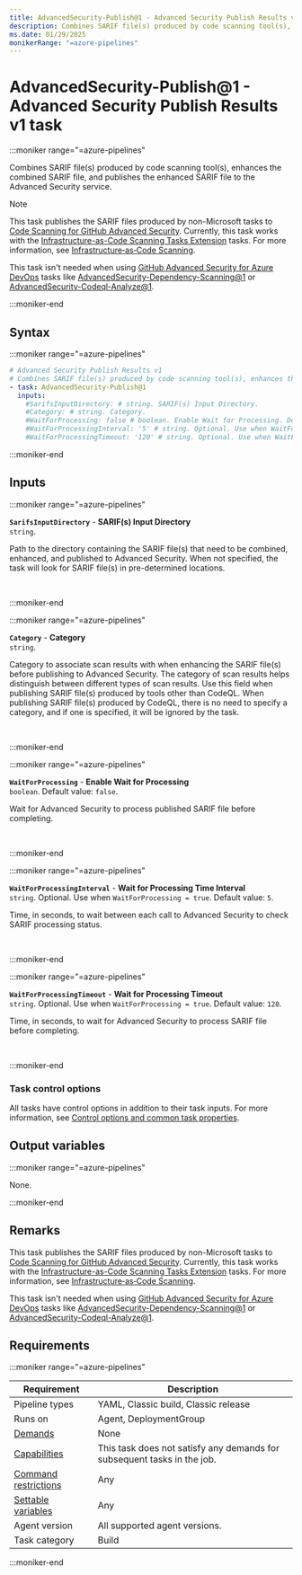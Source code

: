 ```yaml
---
title: AdvancedSecurity-Publish@1 - Advanced Security Publish Results v1 task
description: Combines SARIF file(s) produced by code scanning tool(s), enhances the combined SARIF file, and publishes the enhanced SARIF file to the Advanced Security service.
ms.date: 01/29/2025
monikerRange: "=azure-pipelines"
---
```


# AdvancedSecurity-Publish@1 - Advanced Security Publish Results v1 task

<!-- :::description::: -->
:::moniker range="=azure-pipelines"

<!-- :::editable-content name="description"::: -->
Combines SARIF file(s) produced by code scanning tool(s), enhances the combined SARIF file, and publishes the enhanced SARIF file to the Advanced Security service.

> [!NOTE]
> This task publishes the SARIF files produced by non-Microsoft tasks to [Code Scanning for GitHub Advanced Security](/azure/devops/repos/security/github-advanced-security-code-scanning). Currently, this task works with the [Infrastructure-as-Code Scanning Tasks Extension](https://marketplace.visualstudio.com/items?itemName=advancedsecurity.iac-tasks) tasks. For more information, see [Infrastructure‐as‐Code Scanning](https://github.com/microsoft/advancedsecurity/wiki/Infrastructure%E2%80%90as%E2%80%90Code-Scanning).
>
> This task isn't needed when using [GitHub Advanced Security for Azure DevOps](/azure/devops/repos/security/configure-github-advanced-security-features) tasks like [AdvancedSecurity-Dependency-Scanning@1](./advanced-security-dependency-scanning-v1.md) or [AdvancedSecurity-Codeql-Analyze@1](./advanced-security-codeql-analyze-v1.md).
<!-- :::editable-content-end::: -->

:::moniker-end
<!-- :::description-end::: -->

<!-- :::syntax::: -->
## Syntax

:::moniker range="=azure-pipelines"

```yaml
# Advanced Security Publish Results v1
# Combines SARIF file(s) produced by code scanning tool(s), enhances the combined SARIF file, and publishes the enhanced SARIF file to the Advanced Security service.
- task: AdvancedSecurity-Publish@1
  inputs:
    #SarifsInputDirectory: # string. SARIF(s) Input Directory. 
    #Category: # string. Category. 
    #WaitForProcessing: false # boolean. Enable Wait for Processing. Default: false.
    #WaitForProcessingInterval: '5' # string. Optional. Use when WaitForProcessing = true. Wait for Processing Time Interval. Default: 5.
    #WaitForProcessingTimeout: '120' # string. Optional. Use when WaitForProcessing = true. Wait for Processing Timeout. Default: 120.
```

:::moniker-end
<!-- :::syntax-end::: -->

<!-- :::inputs::: -->
## Inputs

<!-- :::item name="SarifsInputDirectory"::: -->
:::moniker range="=azure-pipelines"

**`SarifsInputDirectory`** - **SARIF(s) Input Directory**<br>
`string`.<br>
<!-- :::editable-content name="helpMarkDown"::: -->
Path to the directory containing the SARIF file(s) that need to be combined, enhanced, and published to Advanced Security. When not specified, the task will look for SARIF file(s) in pre-determined locations.
<!-- :::editable-content-end::: -->
<br>

:::moniker-end
<!-- :::item-end::: -->
<!-- :::item name="Category"::: -->
:::moniker range="=azure-pipelines"

**`Category`** - **Category**<br>
`string`.<br>
<!-- :::editable-content name="helpMarkDown"::: -->
Category to associate scan results with when enhancing the SARIF file(s) before publishing to Advanced Security. The category of scan results helps distinguish between different types of scan results. Use this field when publishing SARIF file(s) produced by tools other than CodeQL. When publishing SARIF file(s) produced by CodeQL, there is no need to specify a category, and if one is specified, it will be ignored by the task.
<!-- :::editable-content-end::: -->
<br>

:::moniker-end
<!-- :::item-end::: -->
<!-- :::item name="WaitForProcessing"::: -->
:::moniker range="=azure-pipelines"

**`WaitForProcessing`** - **Enable Wait for Processing**<br>
`boolean`. Default value: `false`.<br>
<!-- :::editable-content name="helpMarkDown"::: -->
Wait for Advanced Security to process published SARIF file before completing.
<!-- :::editable-content-end::: -->
<br>

:::moniker-end
<!-- :::item-end::: -->
<!-- :::item name="WaitForProcessingInterval"::: -->
:::moniker range="=azure-pipelines"

**`WaitForProcessingInterval`** - **Wait for Processing Time Interval**<br>
`string`. Optional. Use when `WaitForProcessing = true`. Default value: `5`.<br>
<!-- :::editable-content name="helpMarkDown"::: -->
Time, in seconds, to wait between each call to Advanced Security to check SARIF processing status.
<!-- :::editable-content-end::: -->
<br>

:::moniker-end
<!-- :::item-end::: -->
<!-- :::item name="WaitForProcessingTimeout"::: -->
:::moniker range="=azure-pipelines"

**`WaitForProcessingTimeout`** - **Wait for Processing Timeout**<br>
`string`. Optional. Use when `WaitForProcessing = true`. Default value: `120`.<br>
<!-- :::editable-content name="helpMarkDown"::: -->
Time, in seconds, to wait for Advanced Security to process SARIF file before completing.
<!-- :::editable-content-end::: -->
<br>

:::moniker-end
<!-- :::item-end::: -->

### Task control options

All tasks have control options in addition to their task inputs. For more information, see [Control options and common task properties](/azure/devops/pipelines/yaml-schema/steps-task#common-task-properties).
<!-- :::inputs-end::: -->

<!-- :::outputVariables::: -->
## Output variables

:::moniker range="=azure-pipelines"

None.

:::moniker-end
<!-- :::outputVariables-end::: -->

<!-- :::remarks::: -->
<!-- :::editable-content name="remarks"::: -->
## Remarks

This task publishes the SARIF files produced by non-Microsoft tasks to [Code Scanning for GitHub Advanced Security](/azure/devops/repos/security/github-advanced-security-code-scanning). Currently, this task works with the [Infrastructure-as-Code Scanning Tasks Extension](https://marketplace.visualstudio.com/items?itemName=advancedsecurity.iac-tasks) tasks. For more information, see [Infrastructure‐as‐Code Scanning](https://github.com/microsoft/advancedsecurity/wiki/Infrastructure%E2%80%90as%E2%80%90Code-Scanning).

This task isn't needed when using [GitHub Advanced Security for Azure DevOps](/azure/devops/repos/security/configure-github-advanced-security-features) tasks like [AdvancedSecurity-Dependency-Scanning@1](./advanced-security-dependency-scanning-v1.md) or [AdvancedSecurity-Codeql-Analyze@1](./advanced-security-codeql-analyze-v1.md).
<!-- :::editable-content-end::: -->
<!-- :::remarks-end::: -->

<!-- :::examples::: -->
<!-- :::editable-content name="examples"::: -->
<!-- :::editable-content-end::: -->
<!-- :::examples-end::: -->

<!-- :::properties::: -->
## Requirements

:::moniker range="=azure-pipelines"

| Requirement | Description |
|-------------|-------------|
| Pipeline types | YAML, Classic build, Classic release |
| Runs on | Agent, DeploymentGroup |
| [Demands](/azure/devops/pipelines/process/demands) | None |
| [Capabilities](/azure/devops/pipelines/agents/agents#capabilities) | This task does not satisfy any demands for subsequent tasks in the job. |
| [Command restrictions](/azure/devops/pipelines/security/templates#agent-logging-command-restrictions) | Any |
| [Settable variables](/azure/devops/pipelines/security/templates#agent-logging-command-restrictions) | Any |
| Agent version | All supported agent versions. |
| Task category | Build |

:::moniker-end
<!-- :::properties-end::: -->

<!-- :::see-also::: -->
<!-- :::editable-content name="seeAlso"::: -->
<!-- :::editable-content-end::: -->
<!-- :::see-also-end::: -->